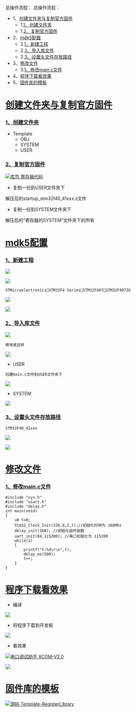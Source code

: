 总操作流程：
总操作流程：
- 1、[创建文件夹与复制官方固件](#STM-M4-01)
    - 1.[1、创建文件夹](#STM-M4-01-01)
    - 1.[2、复制官方固件](#STM-M4-01-02)
- 2、[mdk5配置](#STM-M4-02)
    - 2.[1、新建工程](#STM-M4-02-01)
    - 2.[2、导入库文件](#STM-M4-02-02)
    - 2.[3、设置头文件存放路径](#STM-M4-02-03)
- 3、[修改文件](#STM-M4-03)
    - 3.[1、修改main.c文件](#STM-M4-03-01)
- 4、[程序下载看效果](#STM-M4-04)
- 5、[固件库的模板](#STM-M4-05)

# <a name="STM-M4-01" href="#" >创建文件夹与复制官方固件</a>
### <a name="STM-M4-01-01" href="#" >1、创建文件夹</a>
- Template
    - OBJ
    - SYSTEM
    - USER
### <a name="STM-M4-01-02" href="#" >2、复制官方固件</a>
[![](https://img.shields.io/badge/库包-寄存器代码-green.svg "库包 寄存器代码")](https://pan.baidu.com/s/1BpSxv5tPHDfLdD9ZQpGJmA)

- 复制一份到USER文件夹下

解压后的startup_stm32f40_41xxx.s文件

- 复制一份到SYSTEM文件夹下

解压后的“寄存器的SYSTEM”文件夹下的所有

# <a name="STM-M4-02" href="#" >mdk5配置</a>
### <a name="STM-M4-02-01" href="#" >1、新建工程</a>
![](image/1-1.png)

![](image/1-2.png)

`STMicroelectronicsSTM32F4 SeriesSTM32F407STM32F407ZG`

![](image/1-3.png)

![](image/1-4.png)

### <a name="STM-M4-02-02" href="#" >2、导入库文件</a>
![](image/1-5.png)

`修改成这样`

![](image/1-6.png)

- USER

`创建main.c文件到USER文件夹下`

![](image/1-7.png)

- SYSTEM

![](image/1-8.png)

### <a name="STM-M4-02-03" href="#" >3、设置头文件存放路径</a>
`STM32F40_41xxx`

![](image/1-9.png)

![](image/1-10.png)

# <a name="STM-M4-03" href="#" >修改文件</a>

### <a name="STM-M4-03-01" href="#" >1、修改main.c文件</a>
```
#include "sys.h"
#include "usart.h"
#include "delay.h"
int main(void)
{
    u8 t=0;
    Stm32_Clock_Init(336,8,2,7);//初始化时钟为 168Mhz
    delay_init(168); //初始化延时函数
    uart_init(84,115200); //串口初始化为 115200
    while(1)
    {
        printf("t:%d\r\n",t);
        delay_ms(500);
        t++;
    }
}

```
# <a name="STM-M4-04" href="#" >程序下载看效果</a>
- 编译

![](image/1-11.png)

- 将程序下载到开发板

![](image/1-12.png)

- 看效果

[![](https://img.shields.io/badge/串口调试助手-XCOM--V2.0-green.svg "串口调试助手 XCOM-V2.0")](https://pan.baidu.com/s/1iMreHEGIuCFW5OooHrUAKQ)


![](image/1-13.gif)

# <a name="STM-M4-05" href="#" >固件库的模板</a>

[![](https://img.shields.io/badge/源码-Template--RegisterLibrary-blue.svg "源码 Template-RegisterLibrary")](https://github.com/lidekai/Template-RegisterLibrary.git)